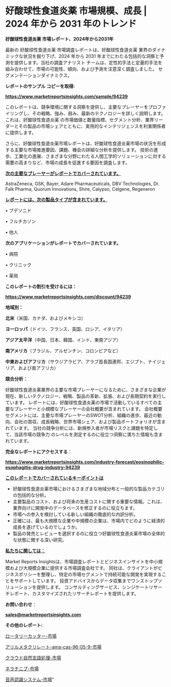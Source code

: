 # 好酸球性食道炎薬 市場規模、成長 | 2024 年から 2031 年のトレンド

<strong>好酸球性食道炎薬 市場レポート、2024年から2031年</strong>

最新の 好酸球性食道炎薬 市場調査レポートは、好酸球性食道炎薬 業界のダイナミックな状況を掘り下げ、2024 年から 2031 年までにわたる包括的な洞察と予測を提供します。当社の調査アナリスト チームは、定性的手法と定量的手法を組み合わせて、市場の可能性、傾向、および予測を注意深く調査しました。 セグメンテーションダイナミクス。



<strong>レポートのサンプル コピーを取得:</strong> <a href=https://www.marketreportsinsights.com/sample/94239>

<strong><u>https://www.marketreportsinsights.com/sample/94239</u></strong></a>

このレポートは、競争環境に関する洞察を提供し、主要なプレーヤーをプロファイリングし、その戦略、強み、弱み、最新のテクノロジーを詳しく説明します。 これは、好酸球性食道炎薬 の市場価値と数量指標、セグメント分析、業界リーダーとその製品の市場シェアとともに、実用的なインテリジェンスを利害関係者に提供します。

さらに、好酸球性食道炎薬市場レポートは、好酸球性食道炎薬市場の状況を形成する主要な市場推進要因、課題、機会の詳細な分析を提供します。 技術の進歩、工業化の進展、さまざまな分野にわたる人間工学的ソリューションに対する需要の高まりなど、市場の成長を促進する要因を調査します。



<strong><u>次の主要なプレーヤーがレポートでカバーされています。</u></strong>

AstraZeneca, GSK, Bayer, Adare Pharmaceuticals, DBV Technologies, Dr. Falk Pharma, Quorum Innovations, Shire, Calypso, Celgene, Regeneron



<strong><u><b>レポートには、次の製品タイプが含まれています。</b></u></strong>

• ブデソニド

• フルチカゾン

• 他人



<strong><b>次のアプリケーションがレポートでカバーされています。</b></strong>

• 病院

• クリニック

• 薬局



<strong><b>このレポートの割引を受けるには：</b></strong><a href=https://www.marketreportsinsights.com/discount/94239>

<strong><u>https://www.marketreportsinsights.com/discount/94239</u></strong></a>



<strong>地域別：</strong>



<strong>北米</strong>（米国、カナダ、およびメキシコ）



<strong>ヨーロッパ</strong>（ドイツ、フランス、英国、ロシア、イタリア）



<strong>アジア太平洋</strong>（中国、日本、韓国、インド、東南アジア）



<strong>南アメリカ</strong>（ブラジル、アルゼンチン、コロンビアなど）



<strong>中東およびアフリカ</strong>（サウジアラビア、アラブ首長国連邦、エジプト、ナイジェリア、および南アフリカ）



<strong>競合分析：</strong>

好酸球性食道炎薬業界の主要な市場プレーヤーになるために、さまざまな企業が現在、新しいテクノロジー、戦略、製品の革新、拡張、および長期契約を実行しています。 レポートには、好酸球性食道炎薬の市場で活動しているすべての主要なプレーヤーと小規模なプレーヤーの会社概要が含まれています。 会社概要セグメントには、主要な市場プレーヤーのSWOT分析、組織の進歩、最近の動向、会社の買収、成長戦略、世界市場シェア、および製品ポートフォリオが含まれています。 当社の競争分析には、新規参入者が市場リスクと課題を特定して、当該市場の競争力 のレベルを測定するのに役立つ洞察に満ちた情報も含まれています。



<strong>完全なレポートにアクセスする</strong>：

<a href=https://www.marketreportsinsights.com/industry-forecast/eosinophilic-esophagitis-drug-industry-94239>

<strong><u>https://www.marketreportsinsights.com/industry-forecast/eosinophilic-esophagitis-drug-industry-94239</u></strong></a>



<strong><u><b>このレポートでカバーされているキーポイントは</b></u></strong>
<ul>
  <li>好酸球性食道炎薬市場におけるさまざまな地域分布と一般的な製品カテゴリの包括的な分析。</li>
  <li>主要製品のコスト、および将来の生産コストに関する重要な情報。これは、業界向けに開発中のデータベースを修正するのに役立ちます。</li>
  <li>市場への参入を検討している新しい組織の徹底的な内訳分析。</li>
  <li>正確には、最も大規模な企業や中規模の企業は、市場内でどのように経済的成長を遂げているのでしょうか。</li>
  <li>製品の発売とレビューを選択するのに役立つ好酸球性食道炎薬市場の全体的な状態に関する深い研究。</li>
</ul>


<strong><u><b>私たちに関しては：</b></u></strong>

Market Reports Insightsは、市場調査レポートとビジネスインサイトを中小規模および大規模企業に提供する市場調査会社です。 同社は、クライアントがビジネスポリシーを整理し、特定の市場セグメントで持続可能な開発を実現することをサポートしています。 投資アドバイスからデータ収集までワンストップソリューションを提供します。 コンサルティングサービス、シンジケートリサーチレポート、カスタマイズされたリサーチレポートを提供します。



<strong><b>お問い合わせ</b></strong>：

<a href=mailto:sales@marketreportsinsights.com>

<strong><u>sales@marketreportsinsights.com</u></strong></a>



<strong>その他のレポート:</strong>

<a href=https://www.linkedin.com/pulse/ロータリーカッター-市場-2023-最新の-cagr-および成長分析-ppl4c/>ロータリーカッター-市場</a>

<a href=https://www.linkedin.com/pulse/アリルメタクリレート-ama-cas-96-05-9-市場-2023-swot-l6b2f/>アリルメタクリレート-ama-cas-96-05-9-市場</a>

<a href=https://www.linkedin.com/pulse/クラウド自然言語処理-市場-2023-推進要因と成長機会-2030-analytics-achievers-24-analysis-cokyf/>クラウド自然言語処理-市場</a>

<a href=https://www.linkedin.com/pulse/ネラチニブ-市場-2023-最新の-cagr-および成長分析-2030-pr-news-hub-cohyf/>ネラチニブ-市場</a>

<a href=https://www.linkedin.com/pulse/音声認識システム-市場-2023-収益と成長ドライバー-2030-trend-tracking-toolbox-24-analysis-0awdf/>音声認識システム-市場</a>"
